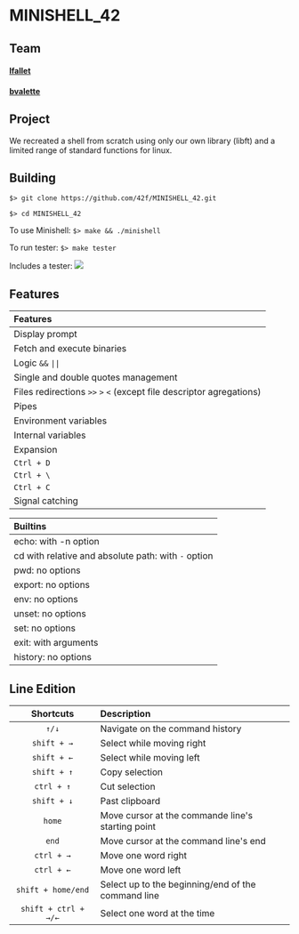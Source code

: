 # MINISHELL_42

## Team

#### [lfallet](https://github.com/lilafallet)

#### [bvalette](https://github.com/42f)

## Project

We recreated a shell from scratch using only our own library (libft) and a limited range of standard functions for linux.

## Building

``$> git clone https://github.com/42f/MINISHELL_42.git ``

``$> cd MINISHELL_42``
  
To use Minishell:
``$> make && ./minishell``

To run tester:
``$> make tester``


Includes a tester:
![](images/screenshot.gif)

## Features

|Features   |
|:---------|
|Display prompt|
|Fetch and execute binaries|
|Logic `&&` `\|\|`|
|Single and double quotes management|
|Files redirections `>>` `>` `<` (except file descriptor agregations)|
|Pipes|
|Environment variables|
|Internal variables|
|Expansion|
|`Ctrl + D`|
|`Ctrl + \`|
|`Ctrl + C`|
|Signal catching|

|Builtins   |
|:---------|
|echo: with -n option|
|cd with relative and absolute path: with `-` option|
|pwd: no options|
|export: no options|
|env: no options|
|unset: no options|
|set: no options|
|exit: with arguments|
|history: no options|

## Line Edition

|Shortcuts   |Description              |
|:---------:|:------------------------|
`↑/↓`		|Navigate on the command history
`shift + →`	|Select while moving right
`shift + ←`	|Select while moving left
`shift + ↑`	|Copy selection
`ctrl + ↑`	|Cut selection
`shift + ↓`	|Past clipboard
`home`		|Move cursor at the commande line's starting point
`end`		|Move cursor at the command line's end
`ctrl + →`	|Move one word right
`ctrl + ←`	|Move one word left
`shift + home/end`	|Select up to the beginning/end of the command line
`shift + ctrl +  →/←`	|Select one word at the time
